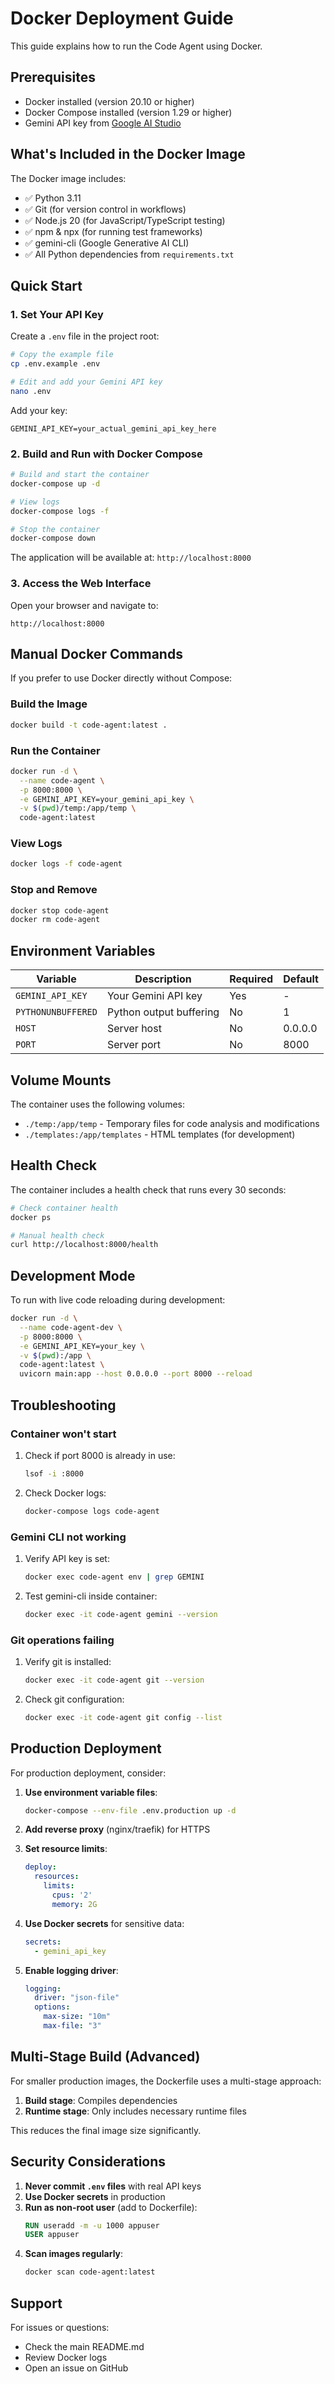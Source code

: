 # Docker Deployment Guide

This guide explains how to run the Code Agent using Docker.

## Prerequisites

- Docker installed (version 20.10 or higher)
- Docker Compose installed (version 1.29 or higher)
- Gemini API key from [Google AI Studio](https://makersuite.google.com/app/apikey)

## What's Included in the Docker Image

The Docker image includes:

- ✅ Python 3.11
- ✅ Git (for version control in workflows)
- ✅ Node.js 20 (for JavaScript/TypeScript testing)
- ✅ npm & npx (for running test frameworks)
- ✅ gemini-cli (Google Generative AI CLI)
- ✅ All Python dependencies from `requirements.txt`

## Quick Start

### 1. Set Your API Key

Create a `.env` file in the project root:

```bash
# Copy the example file
cp .env.example .env

# Edit and add your Gemini API key
nano .env
```

Add your key:
```
GEMINI_API_KEY=your_actual_gemini_api_key_here
```

### 2. Build and Run with Docker Compose

```bash
# Build and start the container
docker-compose up -d

# View logs
docker-compose logs -f

# Stop the container
docker-compose down
```

The application will be available at: `http://localhost:8000`

### 3. Access the Web Interface

Open your browser and navigate to:
```
http://localhost:8000
```

## Manual Docker Commands

If you prefer to use Docker directly without Compose:

### Build the Image

```bash
docker build -t code-agent:latest .
```

### Run the Container

```bash
docker run -d \
  --name code-agent \
  -p 8000:8000 \
  -e GEMINI_API_KEY=your_gemini_api_key \
  -v $(pwd)/temp:/app/temp \
  code-agent:latest
```

### View Logs

```bash
docker logs -f code-agent
```

### Stop and Remove

```bash
docker stop code-agent
docker rm code-agent
```

## Environment Variables

| Variable | Description | Required | Default |
|----------|-------------|----------|---------|
| `GEMINI_API_KEY` | Your Gemini API key | Yes | - |
| `PYTHONUNBUFFERED` | Python output buffering | No | 1 |
| `HOST` | Server host | No | 0.0.0.0 |
| `PORT` | Server port | No | 8000 |

## Volume Mounts

The container uses the following volumes:

- `./temp:/app/temp` - Temporary files for code analysis and modifications
- `./templates:/app/templates` - HTML templates (for development)

## Health Check

The container includes a health check that runs every 30 seconds:

```bash
# Check container health
docker ps

# Manual health check
curl http://localhost:8000/health
```

## Development Mode

To run with live code reloading during development:

```bash
docker run -d \
  --name code-agent-dev \
  -p 8000:8000 \
  -e GEMINI_API_KEY=your_key \
  -v $(pwd):/app \
  code-agent:latest \
  uvicorn main:app --host 0.0.0.0 --port 8000 --reload
```

## Troubleshooting

### Container won't start

1. Check if port 8000 is already in use:
   ```bash
   lsof -i :8000
   ```

2. Check Docker logs:
   ```bash
   docker-compose logs code-agent
   ```

### Gemini CLI not working

1. Verify API key is set:
   ```bash
   docker exec code-agent env | grep GEMINI
   ```

2. Test gemini-cli inside container:
   ```bash
   docker exec -it code-agent gemini --version
   ```

### Git operations failing

1. Verify git is installed:
   ```bash
   docker exec -it code-agent git --version
   ```

2. Check git configuration:
   ```bash
   docker exec -it code-agent git config --list
   ```

## Production Deployment

For production deployment, consider:

1. **Use environment variable files**:
   ```bash
   docker-compose --env-file .env.production up -d
   ```

2. **Add reverse proxy** (nginx/traefik) for HTTPS

3. **Set resource limits**:
   ```yaml
   deploy:
     resources:
       limits:
         cpus: '2'
         memory: 2G
   ```

4. **Use Docker secrets** for sensitive data:
   ```yaml
   secrets:
     - gemini_api_key
   ```

5. **Enable logging driver**:
   ```yaml
   logging:
     driver: "json-file"
     options:
       max-size: "10m"
       max-file: "3"
   ```

## Multi-Stage Build (Advanced)

For smaller production images, the Dockerfile uses a multi-stage approach:

1. **Build stage**: Compiles dependencies
2. **Runtime stage**: Only includes necessary runtime files

This reduces the final image size significantly.

## Security Considerations

1. **Never commit `.env` files** with real API keys
2. **Use Docker secrets** in production
3. **Run as non-root user** (add to Dockerfile):
   ```dockerfile
   RUN useradd -m -u 1000 appuser
   USER appuser
   ```
4. **Scan images regularly**:
   ```bash
   docker scan code-agent:latest
   ```

## Support

For issues or questions:
- Check the main README.md
- Review Docker logs
- Open an issue on GitHub

